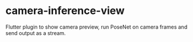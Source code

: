 # camera-inference-view
Flutter plugin to show camera preview, run PoseNet on camera frames and send output as a stream.
